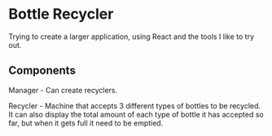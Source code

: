 # Bottle Recycler

Trying to create a larger application, using React and the tools I like to try out.

## Components

Manager - Can create recyclers.

Recycler - Machine that accepts 3 different types of bottles to be recycled. It can also display the total amount of each type of bottle it has accepted so far, but when it gets full it need to be emptied.

